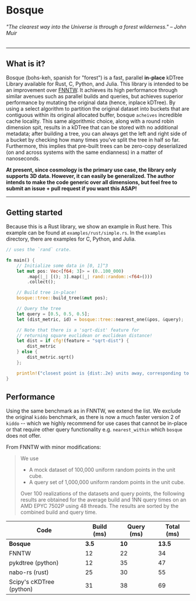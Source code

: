 # Bosque

###### *"The clearest way into the Universe is through a forest wilderness."* – John Muir
-------

## What is it?
Bosque (bohs-keh, spanish for "forest") is a fast, parallel **in-place** kDTree Library available for Rust, C, Python, and Julia. This library is intended to be an improvement over [FNNTW](https://github.com/cavemanloverboy/fnntw). It achieves its high performance through similar avenues such as parallel builds and queries, but achieves superior performance by mutating the original data (hence, inplace kDTree). By using a select algorithm to partition the original dataset into buckets that are contiguous within its original allocated buffer, bosque `acheives` incredible cache locality. This same algorithmic choice, along with a round robin dimension spit, results in a kDTree that can be stored with no additional metadata; after building a tree, you can always get the left and right side of a bucket by checking how many times you've split the tree in half so far. Furthermore, this implies that pre-built trees can be zero-copy deserialized (on and across systems with the same endianness) in a matter of nanoseconds.

**At present, since cosmology is the primary use case, the library only supports 3D data. However, it can easily be generalized. The author intends to make the code generic over all dimensions, but feel free to submit an issue + pull request if you want this ASAP!**

-------


## Getting started
Because this is a Rust library, we show an example in Rust here. This example can be found at `examples/rust/simple.rs`. In the `examples` directory, there are examples for C, Python, and Julia.
```rust
// uses the `rand` crate.

fn main() {
    // Initialize some data in [0, 1]^3
    let mut pos: Vec<[f64; 3]> = (0..100_000)
        .map(|_| [(); 3].map(|_| rand::random::<f64>()))
        .collect();

    // Build tree in-place!
    bosque::tree::build_tree(&mut pos);

    // Query the tree
    let query = [0.5, 0.5, 0.5];
    let (dist_metric, id) = bosque::tree::nearest_one(&pos, &query);

    // Note that there is a 'sqrt-dist' feature for
    // returning square euclidean or euclidean distance!
    let dist = if cfg!(feature = "sqrt-dist") {
        dist_metric
    } else {
        dist_metric.sqrt()
    };

    println!("closest point is {dist:.2e} units away, corresponding to data point #{id}");
}
```


## Performance
Using the same benchmark as in FNNTW, we extend the list. We exclude the original `kiddo` benchmark, as there is now a much faster version 2 of `kiddo` -- which we highly recommend for use cases that cannot be in-place or that require other query functionality e.g. `nearest_within` which `bosque` does not offer.

From FNNTW with minor modifications:
> We use
> - A mock dataset of 100,000 uniform random points in the unit cube.
> - A query set of 1,000,000 uniform random points in the unit cube.
>
> Over 100 realizations of the datasets and query points, the following results are obtained for the average build and 1NN query times on an AMD EPYC 7502P using 48 threads. The results are sorted by the combined build and query time.

|  Code | Build (ms)| Query (ms) | Total (ms) |
|---|---|---|---|
| **Bosque**| **3.5** | **10** | **13.5** |
| FNNTW | 12 | 22 | 34 |
| pykdtree (python)| 12 | 35 | 47  |
| nabo-rs (rust)| 25 | 30  | 55 |
| Scipy's cKDTree (python) | 31 | 38 | 69 |
